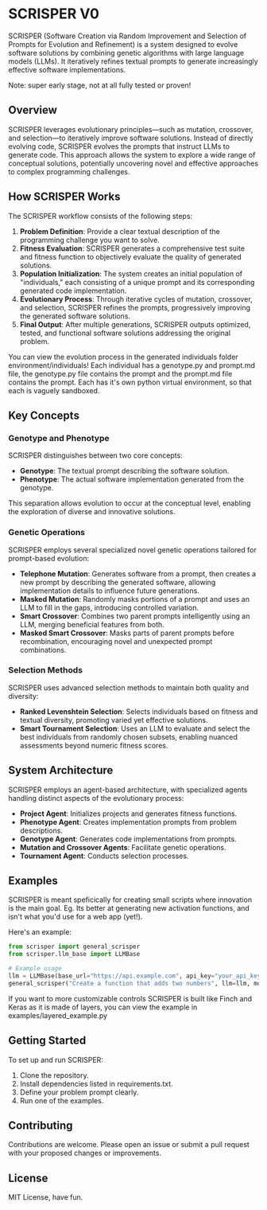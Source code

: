 # SCRISPER V0

SCRISPER (Software Creation via Random Improvement and Selection of Prompts for Evolution and Refinement) is a system designed to evolve software solutions by combining genetic algorithms with large language models (LLMs). It iteratively refines textual prompts to generate increasingly effective software implementations.

Note: super early stage, not at all fully tested or proven!

## Overview

SCRISPER leverages evolutionary principles—such as mutation, crossover, and selection—to iteratively improve software solutions. Instead of directly evolving code, SCRISPER evolves the prompts that instruct LLMs to generate code. This approach allows the system to explore a wide range of conceptual solutions, potentially uncovering novel and effective approaches to complex programming challenges.

## How SCRISPER Works

The SCRISPER workflow consists of the following steps:

1. **Problem Definition**: Provide a clear textual description of the programming challenge you want to solve.
2. **Fitness Evaluation**: SCRISPER generates a comprehensive test suite and fitness function to objectively evaluate the quality of generated solutions.
3. **Population Initialization**: The system creates an initial population of "individuals," each consisting of a unique prompt and its corresponding generated code implementation.
4. **Evolutionary Process**: Through iterative cycles of mutation, crossover, and selection, SCRISPER refines the prompts, progressively improving the generated software solutions.
5. **Final Output**: After multiple generations, SCRISPER outputs optimized, tested, and functional software solutions addressing the original problem.

You can view the evolution process in the generated individuals folder environment/individuals! Each individual has a genotype.py and prompt.md file, the genotype.py file contains the prompt and the prompt.md file contains the prompt. Each has it's own python virtual environment, so that each is vaguely sandboxed.

## Key Concepts

### Genotype and Phenotype

SCRISPER distinguishes between two core concepts:

- **Genotype**: The textual prompt describing the software solution.
- **Phenotype**: The actual software implementation generated from the genotype.

This separation allows evolution to occur at the conceptual level, enabling the exploration of diverse and innovative solutions.

### Genetic Operations

SCRISPER employs several specialized novel genetic operations tailored for prompt-based evolution:

- **Telephone Mutation**: Generates software from a prompt, then creates a new prompt by describing the generated software, allowing implementation details to influence future generations.
- **Masked Mutation**: Randomly masks portions of a prompt and uses an LLM to fill in the gaps, introducing controlled variation.
- **Smart Crossover**: Combines two parent prompts intelligently using an LLM, merging beneficial features from both.
- **Masked Smart Crossover**: Masks parts of parent prompts before recombination, encouraging novel and unexpected prompt combinations.

### Selection Methods

SCRISPER uses advanced selection methods to maintain both quality and diversity:

- **Ranked Levenshtein Selection**: Selects individuals based on fitness and textual diversity, promoting varied yet effective solutions.
- **Smart Tournament Selection**: Uses an LLM to evaluate and select the best individuals from randomly chosen subsets, enabling nuanced assessments beyond numeric fitness scores.

## System Architecture

SCRISPER employs an agent-based architecture, with specialized agents handling distinct aspects of the evolutionary process:

- **Project Agent**: Initializes projects and generates fitness functions.
- **Phenotype Agent**: Creates implementation prompts from problem descriptions.
- **Genotype Agent**: Generates code implementations from prompts.
- **Mutation and Crossover Agents**: Facilitate genetic operations.
- **Tournament Agent**: Conducts selection processes.

## Examples

SCRISPER is meant speficically for creating small scripts where innovation is the main goal. Eg. Its better at generating new activation functions, and isn't what you'd use for a web app (yet!).

Here's an example:
```python
from scrisper import general_scrisper
from scrisper.llm_base import LLMBase

# Example usage
llm = LLMBase(base_url="https://api.example.com", api_key="your_api_key") # try to use groq!
general_scrisper("Create a function that adds two numbers", llm=llm, model="qwen-2.5-coder-32b", generations=3)
```
If you want to more customizable controls SCRISPER is built like Finch and Keras as it is made of layers, you can view the example in examples/layered_example.py

## Getting Started

To set up and run SCRISPER:

1. Clone the repository.
2. Install dependencies listed in requirements.txt.
3. Define your problem prompt clearly.
4. Run one of the examples.
## Contributing

Contributions are welcome. Please open an issue or submit a pull request with your proposed changes or improvements.

## License

MIT License, have fun.